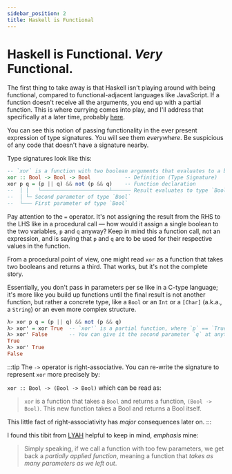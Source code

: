 ```yaml
---
sidebar_position: 2
title: Haskell is Functional 
---
```


# Haskell is Functional. _Very_ Functional.

The first thing to take away is that Haskell isn't playing around with being functional, compared to functional-adjacent languages like JavaScript. If a function doesn't receive all the arguments, you end up with a partial function. This is where currying comes into play, and I'll address that specifically at a later time, probably [here](http://localhost:3000/docs/advanced-concepts/currying).

You can see this notion of passing functionality in the ever present expression of type signatures. You will see them _everywhere_. Be suspicious of any code that doesn't have a signature nearby. <Lozenge t="maxim"/>

Type signatures look like this:

```haskell
-- `xor` is a function with two boolean arguments that evaluates to a boolean result. 
xor :: Bool -> Bool -> Bool           -- Definition (Type Signature)
xor p q = (p || q) && not (p && q)    -- Function declaration
--  │ │   └──────────────────────┴────── Result evaluates to type `Bool`
--  │ └─ Second parameter of type `Bool`
--  └─── First parameter of type `Bool`
```
<Lozenge t="note"/> Pay attention to the `=` operator. It's not assigning the result from the RHS to the LHS like in a procedural call &mdash; how would it assign a single boolean to the two variables, `p` and `q` anyway? Keep in mind this a function call, not an expression, and is saying that `p` and `q` are to be used for their respective values in the function.

From a procedural point of view, one might read `xor` as a function that takes two booleans and returns a third. That works, but it's not the complete story.

Essentially, you don't pass in parameters per se like in a C-type language; it's more like you build up functions until the final result is not another function, but rather a concrete type, like a `Bool` or an `Int` or a `[Char]` (a.k.a., a `String`) or an even more complex structure.

```haskell
λ> xor p q = (p || q) && not (p && q)
λ> xor' = xor True  -- `xor'` is a partial function, where `p` == `True`.
λ> xor' False       -- You can give it the second parameter `q` at anytime.
True
λ> xor' True
False
```

:::tip
The `->` operator is right-associative. You can re-write the signature to represent `xor` more precisely by:

`xor :: Bool -> (Bool -> Bool)`  which can be read as:

> `xor` is a function that takes a `Bool` and returns a function, `(Bool -> Bool)`. This new function takes a Bool and returns a Bool itself.

This little fact of right-associativity has _major_ consequences later on.
:::

I found this tibit from [LYAH](https://learnyouahaskell.com/higher-order-functions#curried-functions) helpful to keep in mind, _emphasis_ mine:

> Simply speaking, if we call a function with too few parameters, we get back a _partially applied function_, meaning a function that _takes as many parameters as we left out_.